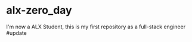 # alx-zero_day
I'm now a ALX Student, this is my first repository as a full-stack engineer 
#update

